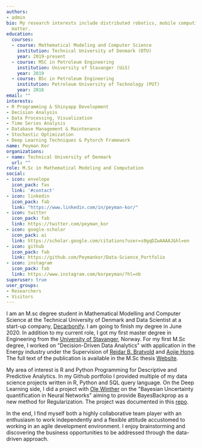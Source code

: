 ```yaml
---
authors:
- admin
bio: My research interests include distributed robotics, mobile computing and programmable
  matter.
education:
  courses:
  - course: Mathematical Modeling and Computer Science
    institution: Technical University of Denmark (DTU)
    year: 2019-present
  - course: MSC in Petroleum Engineering
    institution: University of Stavanger (UiS)
    year: 2019
  - course: BSc in Petroleum Engineering
    institution: Petroleum University of Technology (PUT)
    year: 2016
email: ""
interests:
- R Programming & Shinyapp Development
- Decision Analysis 
- Data Processing, Visualization
- Time Series Analysis
- Database Management & Maintenance
- Stochastic Optimization
- Deep Learning Techniques & Pytorch Framework
name: Peyman Kor
organizations:
- name: Technical University of Denmark
  url: ""
role: M.Sc in Mathematical Modeling and Computation
social:
- icon: envelope
  icon_pack: fas
  link: '#contact'
- icon: linkedin
  icon_pack: fab
  link: "https://www.linkedin.com/in/peyman-kor/"
- icon: twitter
  icon_pack: fab
  link: https://twitter.com/peyman_kor
- icon: google-scholar
  icon_pack: ai
  link: https://scholar.google.com/citations?user=s0gqDZwAAAAJ&hl=en
- icon: github
  icon_pack: fab
  link: https://github.com/Peymankor/Data-Science_Portfolio
- icon: instagram
  icon_pack: fab
  link: https://www.instagram.com/korpeyman/?hl=nb
superuser: true
user_groups:
- Researchers
- Visitors
---
```


I am an M.sc degree student in Mathematical Modelling and Computer Science at the Technical University of Denmark and Data Scientist at a start-up company, [Decarbonify](https://decarbonify.com/). I am going to finish my degree in June 2020. In addition to my current role, I got my first master degree in Engineering from the [University of Stavanger](https://uis.no/), Norway. For my first M.Sc degree, I worked on "Decision-Driven Data Analytics" with application in the Energy industry under the Supervision of [Reidar B. Bratvold](http://www.reidar-bratvold.com/) and [Aojie Hong](https://www.uis.no/article.php?articleID=89547&categoryID=11198). The full text of the publication is available in the M.Sc thesis [Website](https://bookdown.org/kor_peyman/masterthesisuis/).

My area of interest is R and Python Programming for Descriptive and Predictive Analytics. In my Github portfolio I provided multiple of my data science projects written in R, Python and SQL query language. On the Deep Learning side, I did a project with [Ole Winther](https://www.dtu.dk/english/service/phonebook/person?id=10167&tab=1) on the "Bayesian Uncertainty quantification in Neural Networks" aiming to provide BayesBackprop as a new method for Regularization. The project was documented in this [repo](https://github.com/Peymankor/Data-Science_Portfolio/tree/master/BNN-Project).


In the end, I find myself both a highly collaborative team player with an enthusiasm to work independently and a flexible attitude accustomed to working in an agile development environment. I enjoy brainstorming and discovering the business opportunities to be addressed through the data-driven approach. 



